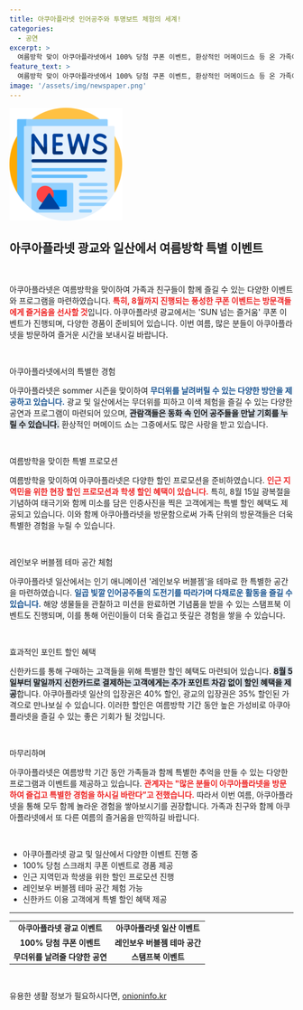 ```yaml
---
title: 아쿠아플라넷 인어공주와 투명보트 체험의 세계!
categories:
  - 공연
excerpt: >
  여름방학 맞이 아쿠아플라넷에서 100% 당첨 쿠폰 이벤트, 환상적인 머메이드쇼 등 온 가족이 즐길 수 있는 다채로운 프로그램을 펼칩니다! 할인 혜택까지 놓치지 마세요!
feature_text: >
  여름방학 맞이 아쿠아플라넷에서 100% 당첨 쿠폰 이벤트, 환상적인 머메이드쇼 등 온 가족이 즐길 수 있는 다채로운 프로그램을 펼칩니다! 할인 혜택까지 놓치지 마세요!
image: '/assets/img/newspaper.png'
---
```


<p><img src="/assets/img/newspaper.png" alt="kimp 속보" /></p>

<h2 data-ke-size="size26">아쿠아플라넷 광교와 일산에서 여름방학 특별 이벤트</h2>

<p data-ke-size="size16">&nbsp;</p>

<p>아쿠아플라넷은 여름방학을 맞이하여 가족과 친구들이 함께 즐길 수 있는 다양한 이벤트와 프로그램을 마련하였습니다. <b><span style="color: #ee2323;">특히, 8월까지 진행되는 풍성한 쿠폰 이벤트는 방문객들에게 즐거움을 선사할 것</span></b>입니다. 아쿠아플라넷 광교에서는 'SUN 넘는 즐거움' 쿠폰 이벤트가 진행되며, 다양한 경품이 준비되어 있습니다. 이번 여름, 많은 분들이 아쿠아플라넷을 방문하여 즐거운 시간을 보내시길 바랍니다. </p>

<p data-ke-size="size16">&nbsp;</p>

<p>아쿠아플라넷에서의 특별한 경험</p>

<p>아쿠아플라넷은 sommer 시즌을 맞이하여 <b><span style="color: #1a5490;">무더위를 날려버릴 수 있는 다양한 방안을 제공하고 있습니다.</span></b> 광교 및 일산에서는 무더위를 피하고 이색 체험을 즐길 수 있는 다양한 공연과 프로그램이 마련되어 있으며, <b><span style="background-color: #21538527;">관람객들은 동화 속 인어 공주들을 만날 기회를 누릴 수 있습니다.</span></b> 환상적인 머메이드 쇼는 그중에서도 많은 사랑을 받고 있습니다. </p>

<p data-ke-size="size16">&nbsp;</p>

<p>여름방학을 맞이한 특별 프로모션</p>

<p>여름방학을 맞이하여 아쿠아플라넷은 다양한 할인 프로모션을 준비하였습니다. <b><span style="color: #ee2323;">인근 지역민을 위한 현장 할인 프로모션과 학생 할인 혜택이 있습니다.</span></b> 특히, 8월 15일 광복절을 기념하여 태극기와 함께 미소를 담은 인증사진을 찍은 고객에게는 특별 할인 혜택도 제공되고 있습니다. 이와 함께 아쿠아플라넷을 방문함으로써 가족 단위의 방문객들은 더욱 특별한 경험을 누릴 수 있습니다. </p>

<p data-ke-size="size16">&nbsp;</p>

<p>레인보우 버블젬 테마 공간 체험</p>

<p>아쿠아플라넷 일산에서는 인기 애니메이션 '레인보우 버블젬'을 테마로 한 특별한 공간을 마련하였습니다. <b><span style="color: #1a5490;">일곱 빛깔 인어공주들의 도전기를 따라가며 다채로운 활동을 즐길 수 있습니다.</span></b> 해양 생물들을 관찰하고 미션을 완료하면 기념품을 받을 수 있는 스탬프북 이벤트도 진행되며, 이를 통해 어린이들이 더욱 즐겁고 뜻깊은 경험을 쌓을 수 있습니다. </p>

<p data-ke-size="size16">&nbsp;</p>

<p>효과적인 포인트 할인 혜택</p>

<p>신한카드를 통해 구매하는 고객들을 위해 특별한 할인 혜택도 마련되어 있습니다. <b><span style="background-color: #21538527;">8월 5일부터 말일까지 신한카드로 결제하는 고객에게는 추가 포인트 차감 없이 할인 혜택을 제공</span></b>합니다. 아쿠아플라넷 일산의 입장권은 40% 할인, 광교의 입장권은 35% 할인된 가격으로 만나보실 수 있습니다. 이러한 할인은 여름방학 기간 동안 높은 가성비로 아쿠아플라넷을 즐길 수 있는 좋은 기회가 될 것입니다. </p>

<p data-ke-size="size16">&nbsp;</p>

<p>마무리하며</p>

<p>아쿠아플라넷은 여름방학 기간 동안 가족들과 함께 특별한 추억을 만들 수 있는 다양한 프로그램과 이벤트를 제공하고 있습니다. <b><span style="color: #ee2323;">관계자는 "많은 분들이 아쿠아플라넷을 방문하여 즐겁고 특별한 경험을 하시길 바란다”고 전했습니다.</span></b> 따라서 이번 여름, 아쿠아플라넷을 통해 모두 함께 놀라운 경험을 쌓아보시기를 권장합니다. 가족과 친구와 함께 아쿠아플라넷에서 또 다른 여름의 즐거움을 만끽하길 바랍니다. </p>

<p data-ke-size="size16">&nbsp;</p>

<ul>
    <li>아쿠아플라넷 광교 및 일산에서 다양한 이벤트 진행 중</li>
    <li>100% 당첨 스크래치 쿠폰 이벤트로 경품 제공</li>
    <li>인근 지역민과 학생을 위한 할인 프로모션 진행</li>
    <li>레인보우 버블젬 테마 공간 체험 가능</li>
    <li>신한카드 이용 고객에게 특별 할인 혜택 제공</li>
</ul>

<hr>

<table style="width: 100%;">
    <tr>
        <td style="text-align: center; height: 17px;"><b>아쿠아플라넷 광교 이벤트</b></td>
        <td style="text-align: center; height: 17px;"><b>아쿠아플라넷 일산 이벤트</b></td>
    </tr>
    <tr>
        <td style="text-align: center; height: 17px;"><b>100% 당첨 쿠폰 이벤트</b></td>
        <td style="text-align: center; height: 17px;"><b>레인보우 버블젬 테마 공간</b></td>
    </tr>
    <tr>
        <td style="text-align: center; height: 17px;"><b>무더위를 날려줄 다양한 공연</b></td>
        <td style="text-align: center; height: 17px;"><b>스탬프북 이벤트</b></td>
    </tr>
</table>

<p data-ke-size="size16">&nbsp;</p>
유용한 생활 정보가 필요하시다면, <a href="https://onioninfo.kr" rel="dofollow">onioninfo.kr</a>


